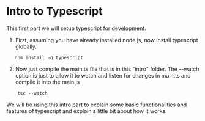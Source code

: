 Intro to Typescript
===================
This first part we will setup typescript for development.
1. First, assuming you have already installed node.js, now install typescript globally.
 ```
    npm install -g typescript
 ```
2. Now just compile the main.ts file that is in this "intro" folder. The --watch option is just to allow it to watch and listen for changes in main.ts and compile it into the main.js
```
    tsc --watch
```
We will be using this intro part to explain some basic functionalities and features of typescript and explain a little bit about how it works.